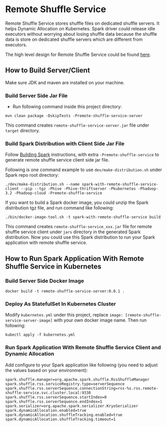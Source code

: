 # Remote Shuffle Service

Remote Shuffle Service stores shuffle files on dedicated shuffle servers. It helps Dynamic
Allocation on Kubernetes. Spark driver could release idle executors without worrying about losing
shuffle data because the shuffle data is store on dedicated shuffle servers which are different 
from executors.

The high level design for Remote Shuffle Service could be found [here](https://github.com/uber/RemoteShuffleService/blob/master/docs/server-high-level-design.md).

## How to Build Server/Client

Make sure JDK and maven are installed on your machine.

### Build Server Side Jar File

- Run following command inside this project directory: 

```
mvn clean package -DskipTests -Premote-shuffle-service-server
```

This command creates `remote-shuffle-service-server.jar` file under `target` directory.

### Build Spark Distribution with Client Side Jar File

Follow [Building Spark](https://spark.apache.org/docs/latest/building-spark.html) instructions,
with extra `-Premote-shuffle-service` to generate remote shuffle service client side jar file.

Following is one command example to use `dev/make-distribution.sh` under Spark repo root directory:

```
./dev/make-distribution.sh --name spark-with-remote-shuffle-service-client --pip --tgz -Phive -Phive-thriftserver -Pkubernetes -Phadoop-3.2 -Phadoop-cloud -Premote-shuffle-service
```

If you want to build a Spark docker image, you could unzip the Spark distribution tgz file, and run command like following:

```
./bin/docker-image-tool.sh -t spark-with-remote-shuffle-service build
```

This command creates `remote-shuffle-service_xxx.jar` file for remote shuffle service client 
under `jars` directory in the generated Spark distribution. Now you could use this Spark 
distribution to run your Spark application with remote shuffle service.

## How to Run Spark Application With Remote Shuffle Service in Kubernetes

### Build Server Side Docker Image

```
docker build -t remote-shuffle-service-server:0.0.1 .
```

### Deploy As StatefulSet In Kubernetes Cluster

Modify `kubernetes.yml` under this project, replace `image: [remote-shuffle-service-server-image]`
with your own docker image name. Then run following:

```
kubectl apply -f kubernetes.yml
```

### Run Spark Application With Remote Shuffle Service Client and Dynamic Allocation

Add configure to your Spark application like following (you need to adjust the values based on your environment):

```
spark.shuffle.manager=org.apache.spark.shuffle.RssShuffleManager
spark.shuffle.rss.serviceRegistry.type=serverSequence
spark.shuffle.rss.serverSequence.connectionString=rss-%s.rss.remote-shuffle-service.svc.cluster.local:9338
spark.shuffle.rss.serverSequence.startIndex=0
spark.shuffle.rss.serverSequence.endIndex=1
spark.serializer=org.apache.spark.serializer.KryoSerializer
spark.dynamicAllocation.enabled=true
spark.dynamicAllocation.shuffleTracking.enabled=true
spark.dynamicAllocation.shuffleTracking.timeout=1
```


